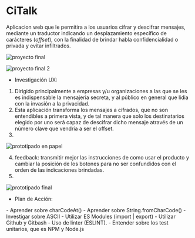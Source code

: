 # CiTalk

Aplicacion web que le permitira a los usuarios cifrar y descifrar mensajes, mediante un traductor indicando un desplazamiento específico de carácteres (_offset_), con la finalidad de brindar habla confidencialidad o privada y evitar infiltrados.

![proyecto final](https://github.com/fiorellaCS01/LIM012-cipher/blob/master/Imagenes/IMAGEN%20FINAL%20PROYECTO.png)

![proyecto final 2](https://github.com/fiorellaCS01/LIM012-cipher/blob/master/Imagenes/IMAGEN%20FINAL%20PROYECTO%202.png)

* Investigación UX:

 1. Dirigido principalmente a empresas y/u organizaciones a las que se les es indispensable la mensajeria secreta, y al público en general que lidia con la invasión a la privacidad.
 2. Esta aplicación transforma los mensajes a cifrados,  que no son entendibles a primera vista, y de tal manera que solo los destinatarios elegido por uno será capaz de descifrar dicho mensaje através de un número clave que vendría a ser el offset.
 3. 
 ![prototipado en papel](https://github.com/fiorellaCS01/LIM012-cipher/blob/master/Imagenes/PROTOTIPO%20EN%20PAPEL.jpeg)
                                    
 4. feedback: transmitir mejor las instrucciones de como usar el producto y cambiar la posición de los botones para no ser confundidos con el orden de las indicaciones brindadas.
 5.
 ![prototipado final](https://github.com/fiorellaCS01/LIM012-cipher/blob/master/Imagenes/PROTOTIPADO.png)

 * Plan de Acción:

  \- Aprender sobre charCodeAt()
  \- Aprender sobre String.fromCharCode()
  \- Investigar sobre ASCII
  \- Utilizar ES Modules (import | export)
  \- Utilizar Github y Gitbash
  \- Uso de linter (ESLINT).
  \- Entender sobre los test unitarios, que es NPM y Node.js
